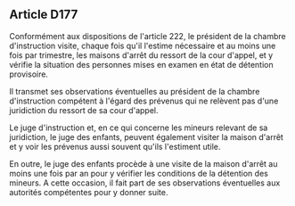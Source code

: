 Article D177
----
Conformément aux dispositions de l'article 222, le président de la chambre
d'instruction visite, chaque fois qu'il l'estime nécessaire et au moins une fois
par trimestre, les maisons d'arrêt du ressort de la cour d'appel, et y vérifie
la situation des personnes mises en examen en état de détention provisoire.

Il transmet ses observations éventuelles au président de la chambre
d'instruction compétent à l'égard des prévenus qui ne relèvent pas d'une
juridiction du ressort de sa cour d'appel.

Le juge d'instruction et, en ce qui concerne les mineurs relevant de sa
juridiction, le juge des enfants, peuvent également visiter la maison d'arrêt et
y voir les prévenus aussi souvent qu'ils l'estiment utile.

En outre, le juge des enfants procède à une visite de la maison d'arrêt au moins
une fois par an pour y vérifier les conditions de la détention des mineurs. A
cette occasion, il fait part de ses observations éventuelles aux autorités
compétentes pour y donner suite.
